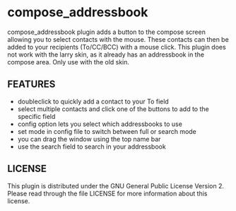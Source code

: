 compose_addressbook
===================

compose_addressbook plugin adds a button to the compose screen allowing you to select contacts with the mouse. These contacts can then be added to your recipients (To/CC/BCC) with a mouse click. This plugin does not work with the larry skin, as it already has an addressbook in the compose area. Only use with the old skin. 

FEATURES
--------

- doubleclick to quickly add a contact to your To field
- select multiple contacts and click one of the buttons to add to the specific field
- config option lets you select which addressbooks to use
- set mode in config file to switch between full or search mode
- you can drag the window using the top name bar
- use the search field to search in your addressbook

LICENSE
-------

This plugin is distributed under the GNU General Public License Version 2.
Please read through the file LICENSE for more information about this license.